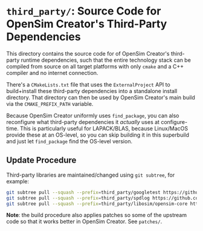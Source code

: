 # `third_party/`: Source Code for OpenSim Creator's Third-Party Dependencies

This directory contains the source code for of OpenSim Creator's third-party runtime
dependencies, such that the entire technology stack can be compiled from source on
all target platforms with only `cmake` and a C++ compiler and no internet connection.

There's a `CMakeLists.txt` file that uses the `ExternalProject` API to build+install
these third-party dependencies into a standalone install directory. That directory
can then be used by OpenSim Creator's main build via the `CMAKE_PREFIX_PATH` variable.

Because OpenSim Creator uniformly uses `find_package`, you can also reconfigure what
third-party dependencies it *actually* uses at configure-time. This is particularly
useful for LAPACK/BLAS, because Linux/MacOS provide these at an OS-level, so you can
skip building it in this superbuild and just let `find_package` find the OS-level
version.


## Update Procedure

Third-party libraries are maintained/changed using `git subtree`, for example:

```bash
git subtree pull --squash --prefix=third_party/googletest https://github.com/google/googletest v1.17.0
git subtree pull --squash --prefix=third_party/spdlog https://github.com/gabime/spdlog.git v1.15.3
git subtree pull --squash --prefix=third_party/libosim/opensim-core https://github.com/opensim-org/opensim-core.git 7f3ec440a6b0aef2405fcdfc67946786cb9cbd98
```

**Note**: the build procedure also applies patches so some of the upstream code so
that it works better in OpenSim Creator. See `patches/`.
